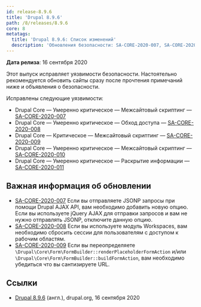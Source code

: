```yaml
---
id: release-8.9.6
title: 'Drupal 8.9.6'
path: /8/releases/8.9.6
core: 8
metatags:
  title: 'Drupal 8.9.6: Список изменений'
  description: 'Обновления безопасности: SA-CORE-2020-007, SA-CORE-2020-008, SA-CORE-2020-009, SA-CORE-2020-010, SA-CORE-2020-011.'
---
```


**Дата релиза**: 16 сентября 2020

Этот выпуск исправляет уязвимости безопасности. Настоятельно рекомендуется обновить сайты сразу после прочтения примечаний ниже и объявления о безопасности.

Исправлены следующие уязвимости:

- Drupal Core — Умеренно критическое — Межсайтовый скриптинг — [SA-CORE-2020-007](../../security/advisory/sa-core-2020-007.md)
- Drupal Core — Умеренно критическое — Обход доступа — [SA-CORE-2020-008](../../security/advisory/sa-core-2020-008.md)
- Drupal Core — Критическое — Межсайтовый скриптинг — [SA-CORE-2020-009](../../security/advisory/sa-core-2020-009.md)
- Drupal Core — Умеренно критическое — Межсайтовый скриптинг — [SA-CORE-2020-010](../../security/advisory/sa-core-2020-010.md)
- Drupal Core — Умеренно критическое — Раскрытие информации — [SA-CORE-2020-011](../../security/advisory/sa-core-2020-011.md)

## Важная информация об обновлении

- [SA-CORE-2020-007](../../security/advisory/sa-core-2020-007.md) Если вы отправляете JSONP запросы при помощи Drupal AJAX API, вам необходимо добавить новую опцию. Если вы используете jQuery AJAX для отправки запросов и вам не нужно отправлять JSONP, отключите данную опцию.
- [SA-CORE-2020-008](../../security/advisory/sa-core-2020-008.md) Если вы используете модуль Workspaces, вам необходимо сбросить сессии для пользователям с доступом к рабочим областям.
- [SA-CORE-2020-009](../../security/advisory/sa-core-2020-009.md) Если вы переопределяете `\Drupal\Core\Form\FormBuilder::renderPlaceholderFormAction` и/или `\Drupal\Core\Form\FormBuilder::buildFormAction`, вам необходимо убедиться что вы сантизируете URL.

## Ссылки

- [Drupal 8.9.6](https://www.drupal.org/project/drupal/releases/8.9.6) (англ.), drupal.org, 16 сентября 2020
